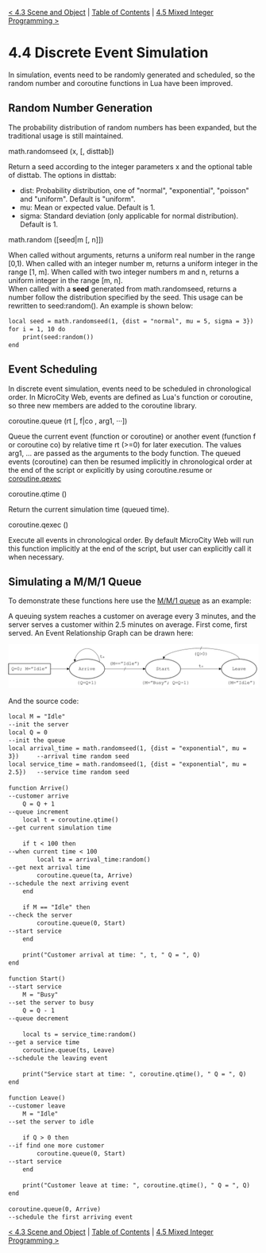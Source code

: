 [< 4.3 Scene and Object](4.3_scene_and_object.md) | [Table of Contents](readme.md) | [4.5 Mixed Integer Programming >](4.5_mixed_integer_programming.md)

# 4.4 Discrete Event Simulation
In simulation, events need to be randomly generated and scheduled, so the random number and coroutine functions in Lua have been improved.

## Random Number Generation
The probability distribution of random numbers has been expanded, but the traditional usage is still maintained.

<a id='math.randomseed'> math.randomseed (x, [, disttab]) </a>

Return a seed according to the integer parameters x and the optional table of disttab. The options in disttab:
- dist: Probability distribution, one of "normal", "exponential", "poisson" and "uniform". Default is "uniform".
- mu: Mean or expected value. Default is 1.
- sigma: Standard deviation (only applicable for normal distribution). Default is 1.

<a id='math.random'> math.random ([seed|m [, n]]) </a>

When called without arguments, returns a uniform real number in the range [0,1). When called with an integer number m, returns a uniform integer in the range [1, m]. When called with two integer numbers m and n, returns a uniform integer in the range [m, n].
<br>When called with a **seed** generated from math.randomseed, returns a number follow the distribution specified by the seed. This usage can be rewritten to seed:random(). An example is shown below:
```
local seed = math.randomseed(1, {dist = "normal", mu = 5, sigma = 3})
for i = 1, 10 do
    print(seed:random())
end
```

## Event Scheduling
In discrete event simulation, events need to be scheduled in chronological order. In MicroCity Web, events are defined as Lua's function or coroutine, so three new members are added to the coroutine library.

<a id='coroutine.queue'> coroutine.queue (rt [, f|co , arg1, ···]) </a>

Queue the current event (function or coroutine) or another event (function f or coroutine co) by relative time rt (>=0) for later execution. The values arg1, ... are passed as the arguments to the body function. The queued events (coroutine) can then be resumed implicitly in chronological order at the end of the script or explicitly by using <a herf="https://www.lua.org/manual/5.4/manual.html#pdf-coroutine.resume" target="_blank">coroutine.resume</a> or [coroutine.qexec](4.4_discrete_event_simulation.md#coroutine.qexec)

<a id='coroutine.qtime'> coroutine.qtime () </a>

Return the current simulation time (queued time).

<a id='coroutine.qexec'> coroutine.qexec () </a>

Execute all events in chronological order. By default MicroCity Web will run this function implicitly at the end of the script, but user can explicitly call it when necessary.

## Simulating a M/M/1 Queue

To demonstrate these functions here use the <a href="https://en.wikipedia.org/wiki/M/M/1_queue" target="_blank">M/M/1 queue</a> as an example:

A queuing system reaches a customer on average every 3 minutes, and the server serves a customer within 2.5 minutes on average. First come, first served. An <a herf="https://en.wikipedia.org/wiki/Event_relationship_graph" target="_blank">Event Relationship Graph</a> can be drawn here:

![](./img/mm1.svg)

And the source code:

```
local M = "Idle"                                                            --init the server
local Q = 0                                                                 --init the queue
local arrival_time = math.randomseed(1, {dist = "exponential", mu = 3})     --arrival time random seed
local service_time = math.randomseed(1, {dist = "exponential", mu = 2.5})   --service time random seed

function Arrive()                                                           --customer arrive
    Q = Q + 1                                                               --queue increment
    local t = coroutine.qtime()                                             --get current simulation time

    if t < 100 then                                                         --when current time < 100
        local ta = arrival_time:random()                                    --get next arrival time
        coroutine.queue(ta, Arrive)                                         --schedule the next arriving event
    end

    if M == "Idle" then                                                     --check the server
        coroutine.queue(0, Start)                                           --start service
    end

    print("Customer arrival at time: ", t, " Q = ", Q)                       
end

function Start()                                                            --start service
    M = "Busy"                                                              --set the server to busy
    Q = Q - 1                                                               --queue decrement

    local ts = service_time:random()                                        --get a service time
    coroutine.queue(ts, Leave)                                              --schedule the leaving event

    print("Service start at time: ", coroutine.qtime(), " Q = ", Q)
end

function Leave()                                                            --customer leave
    M = "Idle"                                                              --set the server to idle

    if Q > 0 then                                                           --if find one more customer
        coroutine.queue(0, Start)                                           --start service
    end

    print("Customer leave at time: ", coroutine.qtime(), " Q = ", Q)    
end

coroutine.queue(0, Arrive)                                                  --schedule the first arriving event

```

[< 4.3 Scene and Object](4.3_scene_and_object.md) | [Table of Contents](readme.md) | [4.5 Mixed Integer Programming >](4.5_mixed_integer_programming.md)